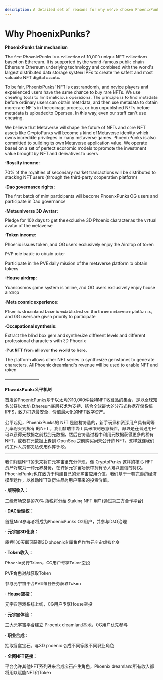 ```yaml
---
description: A detailed set of reasons for why we've chosen PhoenixPunks for NFT set.
---
```


# Why PhoenixPunks?

**PhoenixPunks fair mechanism**

The first PhoenixPunks is a collection of 10,000 unique NFT collections based on Ethereum. It is supported by the world-famous public chain Ethereum Ethereum underlying technology and combined with the world's largest distributed data storage system IPFs to create the safest and most valuable NFT digital assets.

To be fair, PhoenixPunks' NFT is cast randomly, and novice players and experienced users have the same chance to buy rare NFTs. We use cheating tools to limit malicious operations. The principle is to find metadata before ordinary users can obtain metadata, and then use metadata to obtain more rare NFTs in the coinage process, or buy unpublished NFTs before metadata is uploaded to Opensea. In this way, even our staff can't use cheating.



We believe that Metaverse will shape the future of NFTs and core NFT assets like CryptoPunks will become a kind of Metaverse identity which owns incredible privileges in many metaverse games. PhoenixPunks is also committed to building its own Metaverse application value. We operate based on a set of perfect economic models to promote the investment value brought by NFT and derivatives to users.

**·Royalty income:**

70% of the royalties of secondary market transactions will be distributed to stacking NFT users (through the third-party cooperation platform)

**·Dao governance rights:**

The first batch of mint participants will become PhoenixPunks OG users and participate in Dao governance

**·Metauniverse 3D Avatar:**

Pledge for 100 days to get the exclusive 3D Phoenix character as the virtual avatar of the metaverse

**·Token income:**

Phoenix issues token, and OG users exclusively enjoy the Airdrop of token

PVP role battle to obtain token

Participate in the PVE daily mission of the metaverse platform to obtain tokens

**·House airdrop:**

Yuancosmos game system is online, and OG users exclusively enjoy house airdrop

·**Meta cosmic experience:**

Phoenix dreamland base is established on the three metaverse platforms, and OG users are given priority to participate

·**Occupational synthesis:**

Extract the blind box gem and synthesize different levels and different professional characters with 3D Phoenix

**·Put NFT from all over the world to here:**

The platform allows other NFT series to synthesize gemstones to generate characters. All Phoenix dreamland's revenue will be used to enable NFT and token

————————

**PhoenixPunks公平机制**

首发的PhoenixPunks基于以太坊的10,000件独特NFT收藏品的集合，是以全球知名公链以太坊 Ethereum底层技术为支持，结合全球最大的分布式数据存储系统 IPFS，致力打造最安全、价值最大化的NFT数字资产。

公平起见，PhoenixPunks的 NFT 是随机铸造的，新手玩家和资深用户具有同等几率购买到稀有 的NFT 。我们借助作弊工具来限制恶意操作，原理是在普通用户可以获得元数据之前找到元数据，然后在铸造过程中利用元数据获得更多的稀有 NFT，或者在元数据上传到 OpenSea 之前购买尚未公开的 NFT。这样就连我们的工作人员都无法使用作弊手段。

****

我们相信NFT的未来将在元宇宙里充分体现，像 CryptoPunks 这样的核心 NFT 资产将成为一种元界身份，在许多元宇宙场景中拥有令人难以置信的特权。PhoenixPunks也在致力于构建自己的元宇宙应用价值，我们基于一套完善的经济模型运作，以推动NFT及衍生品为用户带来的投资价值。

**·       版税收入：**

二级市场交易的70% 版税将分给 Staking NFT 用户(通过第三方合作平台)

·      **DAO治理权：**

首批Mint参与者将成为PhoenixPunks OG用户，并参与DAO治理

·      **元宇宙3D化身：**

质押100天即可获得3D phoenix专属角色作为元宇宙虚拟化身

·      **Token收入：**

Phoenix发行Token，OG用户专享Token空投

PVP角色对战获取Token

参与元宇宙平台PVE每日任务获取Token

·      **House空投：**

元宇宙游戏系统上线，OG用户专享House空投

·      **元宇宙体验：**

三大元宇宙平台建立 Phoenix dreamland基地，OG用户优先参与

·      **职业合成：**

抽取盲盒宝石，与3D phoenix 合成不同等级不同职业角色

·      **全网NFT链接：**

平台允许其他NFT系列进来合成宝石产生角色，Phoenix dreamland所有收入都将用以赋能NFT和Token
